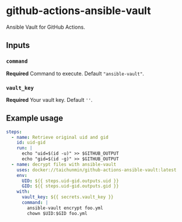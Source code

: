 # github-actions-ansible-vault

Ansible Vault for GitHub Actions.

## Inputs

### `command`

**Required** Command to execute. Default `"ansible-vault"`.

### `vault_key`

**Required** Your vault key. Default `''`.

## Example usage

```yaml
steps:
  - name: Retrieve original uid and gid
    id: uid-gid
    run: |
      echo "uid=$(id -u)" >> $GITHUB_OUTPUT
      echo "gid=$(id -g)" >> $GITHUB_OUTPUT
  - name: decrypt files with ansible-vault
    uses: docker://taichunmin/github-actions-ansible-vault:latest
    env:
      UID: ${{ steps.uid-gid.outputs.uid }}
      GID: ${{ steps.uid-gid.outputs.gid }}
    with:
      vault_key: ${{ secrets.vault_key }}
      command: |
        ansible-vault encrypt foo.yml
        chown $UID:$GID foo.yml
```